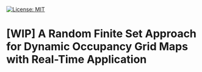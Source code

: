 [![License: MIT](https://img.shields.io/badge/License-MIT-yellow.svg)](https://opensource.org/licenses/MIT)  

[WIP] A Random Finite Set Approach for Dynamic Occupancy Grid Maps with Real-Time Application
=================